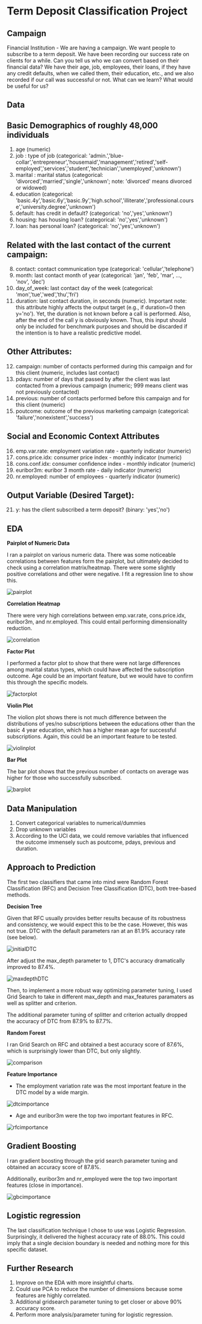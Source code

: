 # Term Deposit Classification Project

## Campaign

Financial Institution - We are having a campaign. We want people to subscribe to a term deposit. We have been recording our success rate on clients for a while. Can you tell us who we can convert based on their financial data?
We have their age, job, employees, their loans, if they have any credit defaults, when we called them, their education, etc., and we also recorded if our call was successful or not. What can we learn? What would be useful for us?

## Data

## Basic Demographics of roughly 48,000 individuals

1. age (numeric)
2. job : type of job (categorical: 'admin.','blue-collar','entrepreneur','housemaid','management','retired','self-employed','services','student','technician','unemployed','unknown')
3. marital : marital status (categorical: 'divorced','married','single','unknown'; note: 'divorced' means divorced or widowed)
4. education (categorical: 'basic.4y','basic.6y','basic.9y','high.school','illiterate','professional.course','university.degree','unknown')
5. default: has credit in default? (categorical: 'no','yes','unknown')
6. housing: has housing loan? (categorical: 'no','yes','unknown')
7. loan: has personal loan? (categorical: 'no','yes','unknown')

## Related with the last contact of the current campaign:
8. contact: contact communication type (categorical: 'cellular','telephone')
9. month: last contact month of year (categorical: 'jan', 'feb', 'mar', ..., 'nov', 'dec')
10. day_of_week: last contact day of the week (categorical: 'mon','tue','wed','thu','fri')
11. duration: last contact duration, in seconds (numeric). Important note: this attribute highly affects the output target (e.g., if duration=0 then y='no'). Yet, the duration is not known before a call is performed. Also, after the end of the call y is obviously known. Thus, this input should only be included for benchmark purposes and should be discarded if the intention is to have a realistic predictive model.

## Other Attributes:
12. campaign: number of contacts performed during this campaign and for this client (numeric, includes last contact)
13. pdays: number of days that passed by after the client was last contacted from a previous campaign (numeric; 999 means client was not previously contacted)
14. previous: number of contacts performed before this campaign and for this client (numeric)
15. poutcome: outcome of the previous marketing campaign (categorical: 'failure','nonexistent','success')

## Social and Economic Context Attributes
16. emp.var.rate: employment variation rate - quarterly indicator (numeric)
17. cons.price.idx: consumer price index - monthly indicator (numeric)
18. cons.conf.idx: consumer confidence index - monthly indicator (numeric)
19. euribor3m: euribor 3 month rate - daily indicator (numeric)
20. nr.employed: number of employees - quarterly indicator (numeric)

## Output Variable (Desired Target):
21. y: has the client subscribed a term deposit? (binary: 'yes','no')

## EDA

**Pairplot of Numeric Data**

I ran a pairplot on various numeric data. There was some noticeable correlations between features form the pairplot, but ultimately decided to check using a correlation matrix/heatmap. There were some slightly positive correlations and other were negative. I fit a regression line to show this.

![pairplot](images/pairplot.png)

**Correlation Heatmap**

There were very high correlations between emp.var.rate, cons.price.idx, euribor3m, and nr.employed. This could entail performing dimensionality reduction.

![correlation](images/correlation.png)

**Factor Plot**

I performed a factor plot to show that there were not large differences among marital status types, which could have affected the subscription outcome. Age could be an important feature, but we would have to confirm this through the specific models.

![factorplot](images/factorplot.png)

**Violin Plot**

The violion plot shows there is not much difference between the distributions of yes/no subscriptions between the educations other than the basic 4 year education, which has a higher mean age for successful subscriptions. Again, this could be an important feature to be tested.

![violinplot](images/violinplot.png)

**Bar Plot**

The bar plot shows that the previous number of contacts on average was higher for those who successfully subscribed.

![barplot](images/previousbarplot.png)


## Data Manipulation

1) Convert categorical variables to numerical/dummies
2) Drop unknown variables
3) According to the UCI data, we could remove variables that influenced the outcome immensely such as poutcome, pdays, previous and duration.

## Approach to Prediction

The first two classifiers that came into mind were Random Forest Classification (RFC) and Decision Tree Classification (DTC), both tree-based methods.

**Decision Tree**

Given that RFC usually provides better results because of its robustness and consistency, we would expect this to be the case. However, this was not true. DTC with the default parameters ran at an 81.9% accuracy rate (see below).

![initialDTC](images/DTCinitial.png)

After adjust the max_depth parameter to 1, DTC's accuracy dramatically improved to 87.4%.

![maxdepthDTC](images/DTCmaxdepth1.png)

Then, to implement a more robust way optimizing parameter tuning, I used Grid Search to take in different max_depth and max_features paramaters as well as splitter and criterion.

The additional parameter tuning of splitter and criterion actually dropped the accuracy of DTC from 87.9% to 87.7%.

**Random Forest**

I ran Grid Search on RFC and obtained a best accuracy score of 87.6%, which is surprisingly lower than DTC, but only slightly.

![comparison](images/dtcimportance.png)

**Feature Importance**

- The employment variation rate was the most important feature in the DTC model by a wide margin.

![dtcimportance](images/dtcimportance.png)

- Age and euribor3m were the top two important features in RFC.

![rfcimportance](images/rfcimportance.png)

## Gradient Boosting

I ran gradient boosting through the grid search parameter tuning and obtained an accuracy score of 87.8%.

Additionally, euribor3m and nr_employed were the top two important features (close in importance).

![gbcimportance](images/gbcimportance.png)

## Logistic regression

The last classification technique I chose to use was Logistic Regression. Surprisingly, it delivered the highest accuracy rate of 88.0%. This could imply that a single decision boundary is needed and nothing more for this specific dataset.

## Further Research
1) Improve on the EDA with more insightful charts.
2) Could use PCA to reduce the number of dimensions because some features are highly correlated.
3) Additional gridsearch parameter tuning to get closer or above 90% accuracy score.
4) Perform more analysis/parameter tuning for logistic regression.
